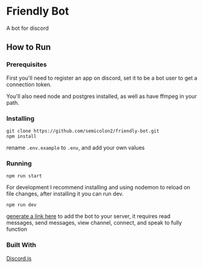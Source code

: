 # Friendly Bot

A bot for discord

## How to Run

### Prerequisites

First you'll need to register an app on discord, set it to be a bot user to get a connection token.

You'll also need node and postgres installed, as well as have ffmpeg in your path.

### Installing

```
git clone https://github.com/semicolon2/friendly-bot.git
npm install
```

rename `.env.example` to `.env`, and add your own values

### Running

```
npm run start
```

For development I recommend installing and using nodemon to reload on file changes, after installing it you can run dev.

```
npm run dev
```

[generate a link here](https://discordapi.com/permissions.html) to add the bot to your server, it requires read messages, send messages, view channel, connect, and speak to fully function

### Built With

[Discord.js](https://discord.js.org/)
